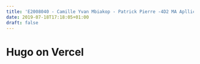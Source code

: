 ```yaml
---
title: 'E2008040 - Camille Yvan Mbiakop - Patrick Pierre -4D2 MA Apllication web 2'
date: 2019-07-18T17:18:05+01:00
draft: false
---
```


# Hugo on Vercel

